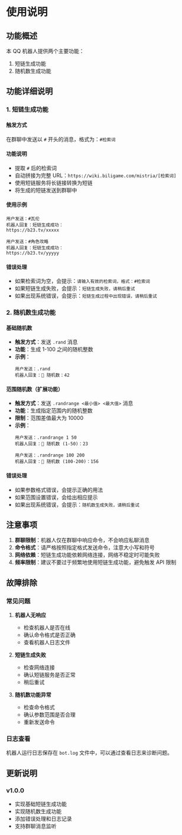 # 使用说明

## 功能概述

本 QQ 机器人提供两个主要功能：
1. 短链生成功能
2. 随机数生成功能

## 功能详细说明

### 1. 短链生成功能

#### 触发方式
在群聊中发送以 `#` 开头的消息，格式为：`#检索词`

#### 功能说明
- 提取 `#` 后的检索词
- 自动拼接为完整 URL：`https://wiki.biligame.com/mistria/[检索词]`
- 使用短链服务将长链接转换为短链
- 将生成的短链发送到群聊中

#### 使用示例
```
用户发送：#瓦伦
机器人回复：短链生成成功：
https://b23.tv/xxxxx

用户发送：#角色攻略
机器人回复：短链生成成功：
https://b23.tv/yyyyy
```

#### 错误处理
- 如果检索词为空，会提示：`请输入有效的检索词，格式：#检索词`
- 如果短链生成失败，会提示：`短链生成失败，请稍后重试`
- 如果出现系统错误，会提示：`短链生成过程中出现错误，请稍后重试`

### 2. 随机数生成功能

#### 基础随机数
- **触发方式**：发送 `.rand` 消息
- **功能**：生成 1-100 之间的随机整数
- **示例**：
  ```
  用户发送：.rand
  机器人回复：🎲 随机数：42
  ```

#### 范围随机数（扩展功能）
- **触发方式**：发送 `.randrange <最小值> <最大值>` 消息
- **功能**：生成指定范围内的随机整数
- **限制**：范围差值最大为 10000
- **示例**：
  ```
  用户发送：.randrange 1 50
  机器人回复：🎲 随机数 (1-50)：23
  
  用户发送：.randrange 100 200
  机器人回复：🎲 随机数 (100-200)：156
  ```

#### 错误处理
- 如果参数格式错误，会提示正确的用法
- 如果范围设置错误，会给出相应提示
- 如果出现系统错误，会提示：`随机数生成失败，请稍后重试`

## 注意事项

1. **群聊限制**：机器人仅在群聊中响应命令，不会响应私聊消息
2. **命令格式**：请严格按照指定格式发送命令，注意大小写和符号
3. **网络依赖**：短链生成功能依赖网络连接，网络不稳定时可能失败
4. **频率限制**：建议不要过于频繁地使用短链生成功能，避免触发 API 限制

## 故障排除

### 常见问题

1. **机器人无响应**
   - 检查机器人是否在线
   - 确认命令格式是否正确
   - 查看机器人日志文件

2. **短链生成失败**
   - 检查网络连接
   - 确认短链服务是否正常
   - 稍后重试

3. **随机数功能异常**
   - 检查命令格式
   - 确认参数范围是否合理
   - 重新发送命令

### 日志查看

机器人运行日志保存在 `bot.log` 文件中，可以通过查看日志来诊断问题。

## 更新说明

### v1.0.0
- 实现基础短链生成功能
- 实现随机数生成功能
- 添加错误处理和日志记录
- 支持群聊消息监听
